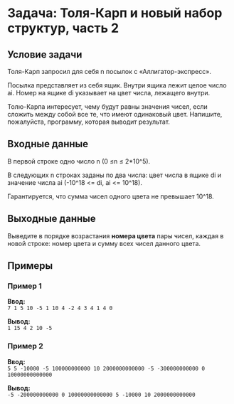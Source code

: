 # Задача: Толя-Карп и новый набор структур, часть 2

## Условие задачи
Толя-Карп запросил для себя n посылок с «Аллигатор-экспресс».

Посылка представляет из себя ящик. Внутри ящика лежит целое число ai. Номер на ящике di указывает на цвет числа, лежащего внутри.

Толю-Карпа интересует, чему будут равны значения чисел, если сложить между собой все те, что имеют одинаковый цвет. Напишите, пожалуйста, программу, которая выводит результат.

## Входные данные
В первой строке одно число n (0 ≤n ≤ 2*10^5).

В следующих n строках заданы по два числа: цвет числа в ящике di и значение числа ai (-10^18 <= di, ai <= 10^18).

Гарантируется, что сумма чисел одного цвета не превышает 10^18.

## Выходные данные
Выведите в порядке возрастания **номера цвета** пары чисел, каждая в новой строке: номер цвета и сумму всех чисел данного цвета.

## Примеры
### Пример 1
**Ввод:**  
`7
1 5
10 -5
1 10
4 -2
4 3
4 1
4 0`  

**Вывод:**  
`1 15
4 2
10 -5`  

### Пример 2
**Ввод:**  
`5
5 -10000
-5 100000000000
10 2000000000000
-5 -300000000000
0 10000000000000`  

**Вывод:**  
`-5 -200000000000
0 10000000000000
5 -10000
10 2000000000000`  
